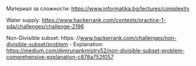 Материал за сложности: https://www.informatika.bg/lectures/complexity

Water supply: https://www.hackerrank.com/contests/practice-1-sda/challenges/challenge-2196

Non-Divisible subset: https: //www.hackerrank.com/challenges/non-divisible-subset/problem
              - Explanation: https://medium.com/@mrunankmistry52/non-divisible-subset-problem-comprehensive-explanation-c878a752f057
              
